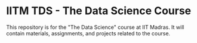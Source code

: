 # IITM TDS - The Data Science Course

This repository is for the "The Data Science" course at IIT Madras. It will contain materials, assignments, and projects related to the course.